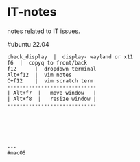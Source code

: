 # IT-notes
notes related to IT issues.

#ubuntu 22.04
```
check_display  |  display- wayland or x11
f6  |  copyq to front/back
f12      |  dropdown terminal
Alt+f12  |  vim notes
C+f12    |  vim scratch term
-----------------------------
| Alt+f7  |   move window   |
| Alt+f8  |   resize window |
-----------------------------






---
#macOS

```

